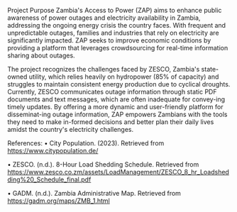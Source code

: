 Project Purpose
Zambia's Access to Power (ZAP) aims to enhance public awareness of power outages and electricity availability in Zambia, addressing the ongoing energy crisis the country faces. With frequent and unpredictable outages, families and industries that rely on electricity are significantly impacted. ZAP seeks to improve economic conditions by providing a platform that leverages crowdsourcing for real-time information sharing about outages.

The project recognizes the challenges faced by ZESCO, Zambia's state-owned utility, which relies heavily on hydropower (85% of capacity) and struggles to maintain consistent energy production due to cyclical droughts. Currently, ZESCO communicates outage information through static PDF documents and text messages, which are often inadequate for convey-ing timely updates. By offering a more dynamic and user-friendly platform for disseminat-ing outage information, ZAP empowers Zambians with the tools they need to make in-formed decisions and better plan their daily lives amidst the country's electricity challenges.


References:
•	City Population. (2023). Retrieved from https://www.citypopulation.de/

•	ZESCO. (n.d.). 8-Hour Load Shedding Schedule. Retrieved from https://www.zesco.co.zm/assets/LoadManagement/ZESCO_8_hr_Loadshedding%20_Schedule_final.pdf

•	GADM. (n.d.). Zambia Administrative Map. Retrieved from https://gadm.org/maps/ZMB_1.html
